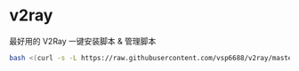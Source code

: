 # v2ray
最好用的 V2Ray 一键安装脚本 &amp; 管理脚本
```bash
bash <(curl -s -L https://raw.githubusercontent.com/vsp6688/v2ray/master/v2ray.sh)
```

